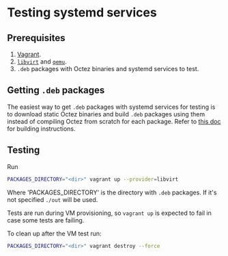 <!--
   - SPDX-FileCopyrightText: 2022 Oxhead Alpha
   -
   - SPDX-License-Identifier: LicenseRef-MIT-OA
   -->

# Testing systemd services

## Prerequisites

1) [Vagrant](https://www.vagrantup.com/).
2) [`libvirt`](https://libvirt.org/) and [`qemu`](https://www.qemu.org/).
3) `.deb` packages with Octez binaries and systemd services to test.

## Getting `.deb` packages

The easiest way to get `.deb` packages with systemd services for testing
is to download static Octez binaries and build `.deb` packages using them
instead of compiling Octez from scratch for each package.
Refer to [this doc](../../docker/README.md#packages-from-statically-linked-binaries)
for building instructions.

## Testing

Run
```sh
PACKAGES_DIRECTORY="<dir>" vagrant up --provider=libvirt
```

Where 'PACKAGES_DIRECTORY' is the directory with `.deb` packages. If it's
not specified `./out` will be used.

Tests are run during VM provisioning, so `vagrant up` is expected to fail
in case some tests are failing.

To clean up after the VM test run:
```sh
PACKAGES_DIRECTORY="<dir>" vagrant destroy --force
```
